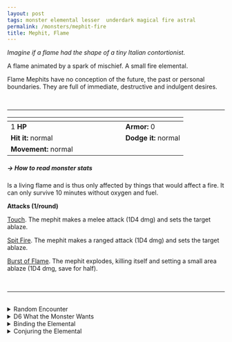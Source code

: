 ```yaml
---
layout: post
tags: monster elemental lesser  underdark magical fire astral
permalink: /monsters/mephit-fire
title: Mephit, Flame
---
```


_Imagine if a flame had the shape of a tiny Italian contortionist._

A flame animated by a spark of mischief. A small fire elemental.

Flame Mephits have no conception of the future, the past or personal boundaries. They are full of immediate, destructive and indulgent desires. 

<br>

---

|  <span style="display: inline-block; width:250px"></span>  |  |
| -------- | --------|
| 1 **HP** | **Armor:** 0  |
| **Hit it:** normal | **Dodge it:** normal |
| **Movement:** normal      | 

##### <span class="tooltip" data-tooltip=" Armor = damage reduction · · · Easy/Normal/Hard = roll above 10/15/20 to beat (Slow = Easy & Fast = Hard)">→ How to read monster stats</span>

Is a living flame and is thus only affected by things that would affect a fire. It can only survive 10 minutes without oxygen and fuel.

**Attacks (1/round)**

<ins>Touch</ins>. The mephit makes a melee attack (1D4 dmg) and sets the target ablaze.

<ins>Spit Fire</ins>. The mephit makes a ranged attack (1D4 dmg) and sets the target ablaze.

<ins>Burst of Flame</ins>. The mephit explodes, killing itself and setting a small area ablaze (1D4 dmg, save for half).



<br>

---

<br>

<details markdown="1">
<summary>Random Encounter</summary>

1. **Monster:** 1D8 fire mephits
1. **Lair:** A giant brasero burning with elemental flames. <br>    &nbsp; OR <br>    **Omen:** Cackling sounds and burnt smell.
1. **Spoor:** Everything is on fire!
1. **Tracks:** A trail of burnt objects.
1. **Trace:** [rumor] A powerful creature of fire has sent its agents in the area.
1. **Trace:** A message in ignan burned on a surface.
</details>

<details markdown="1">
<summary>D6 What the Monster Wants</summary>

1. Deliver an important message from their master.
1. Fight! But not to the death, and fairly.
1. Cleaning (burning) the area for the arrival of their fiery master.
1. Hiding from their master, they don't want to work.
1. They are newly born, they are very curious.
1. Get some information for their fiery master.
</details>

<details markdown="1">
<summary>Binding the Elemental</summary>

You gain a [Spell Dice](https://saltygoo.github.io/class/magic-user#spells), one Doom Point and ...

1. ... every flammable item on you burns.
1. ... your words are replaced by 1'' fire mephits that mime them before being snuffed.
1. ... your hair is replaced by flames (they don't burn you).
1. ... each time you rest, one thing on you is stolen by a flame mephit and brought to the plane of fire.
1. ... water burns you.
1. ... the spell word *Flame*.

If you roll a catastrophe, the elemental is released.
</details>

<details markdown="1">
<summary>Conjuring the Elemental</summary>

If you know the spell [Conjure](https://saltygoo.github.io/2020/11/12/conjure/), you can alter it in such a way for a minimum of 1 Spell Dice:

**Conjure Fire Mephit** <br>
R: self 

When casting the spell you must prepare a message with up to [sum] words. [sum] fire mephits are then summoned and will each deliver one word of your message to whoever it is intended to, across any plane. The message will be delivered in the most passionate and destructive way possible.

</details>

